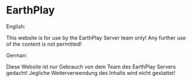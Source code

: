 # EarthPlay

English:

This website is for use by the EarthPlay Server team only! 
Any further use of the content is not permitted!

German:

Diese Website ist nur Gebrauch von dem Team des EarthPlay Servers gedacht! 
Jegliche Weiterverwendung des Inhalts wird nicht gestattet!
